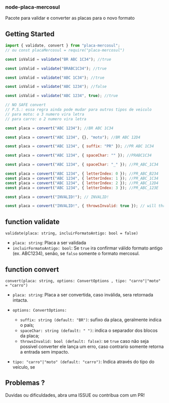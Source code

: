 ### node-placa-mercosul

Pacote para validar e converter as placas para o novo formato

## Getting Started

```js
import { validate, convert } from "placa-mercosul";
// ou const placaMercosul = require("placa-mercosul")

const isValid = validate("BR ABC 1C34"); //true

const isValid = validate("BRABC1C34"); //true

const isValid = validate("ABC 1C34"); //true

const isValid = validate("ABC 1234"); //false

const isValid = validate("ABC 1234", true); //true

// NO SAFE convert
// P.S.: essa regra ainda pode mudar para outros tipos de veiculo
// para moto: o 3 numero vira letra
// para carro: o 2 numero vira letra

const placa = convert("ABC 1234"); //BR ABC 1C34

const placa = convert("ABC 1234", {}, "moto"); //BR ABC 12D4

const placa = convert("ABC 1234", { suffix: "PR" }); //PR ABC 1C34

const placa = convert("ABC 1234", { spaceChar: "" }); //PRABC1C34

const placa = convert("ABC 1234", { spaceChar: "_" }); //PR_ABC_1C34

const placa = convert("ABC 1234", { letterIndex: 0 }); //PR_ABC_B234
const placa = convert("ABC 1234", { letterIndex: 1 }); //PR_ABC_1C34
const placa = convert("ABC 1234", { letterIndex: 2 }); //PR_ABC_12D4
const placa = convert("ABC 1234", { letterIndex: 3 }); //PR_ABC_123E

const placa = convert("INVALID!"); // INVALID!

const placa = convert("INVALID!", { throwsInvalid: true }); // will throw Error!!
```

## function **validate**

`validate(placa: string, incluirFormatoAntigo: bool = false)`

- `placa: string`: Placa a ser validada
- `incluirFormatoAntigo: bool`: Se `true` ira confirmar válido formato antigo (ex. ABC1234), senão, se `falso` somente o formato mercosul.

## function **convert**

`convert(placa: string, options: ConvertOptions , tipo: "carro"|"moto" = "carro")`

- `placa: string`: Placa a ser convertida, caso inválida, sera retornada intacta.
- `options: ConvertOptions:`

  - `suffix: string (default: "BR")`: sufixo da placa, geralmente indica o país;
  - `spaceChar: string (default: " ")`: indica o separador dos blocos da placa;
  - `throwsInvalid: bool (default: false)`: se `true` caso não seja possivel converter ele lança um erro, caso contrario somente retorna a entrada sem impacto.

- `tipo: "carro"|"moto" (default: "carro")`: Indica através do tipo do veículo, se

## Problemas ?

Duvidas ou dificuldades, abra uma ISSUE ou contribua com um PR!
